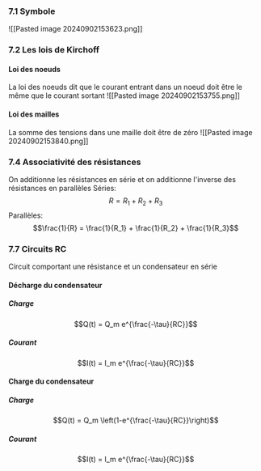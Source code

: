 ### 7.1 Symbole
![[Pasted image 20240902153623.png]]

### 7.2 Les lois de Kirchoff
#### Loi des noeuds
La loi des noeuds dit que le courant entrant dans un noeud doit être le même que le courant sortant
![[Pasted image 20240902153755.png]]
#### Loi des mailles
La somme des tensions dans une maille doit être de zéro
![[Pasted image 20240902153840.png]]

### 7.4 Associativité des résistances
On additionne les résistances en série et on additionne l'inverse des résistances en parallèles
Séries: $$R = R_1 + R_2 + R_3$$
Parallèles:
$$\frac{1}{R} = \frac{1}{R_1} + \frac{1}{R_2} + \frac{1}{R_3}$$
### 7.7 Circuits RC
Circuit comportant une résistance et un condensateur en série

#### Décharge du condensateur
##### Charge
$$Q(t) = Q_m e^{\frac{-\tau}{RC}}$$
##### Courant
$$I(t) = I_m e^{\frac{-\tau}{RC}}$$
#### Charge du condensateur
##### Charge
$$Q(t) = Q_m \left(1-e^{\frac{-\tau}{RC}}\right)$$
##### Courant
$$I(t) = I_m e^{\frac{-\tau}{RC}}$$